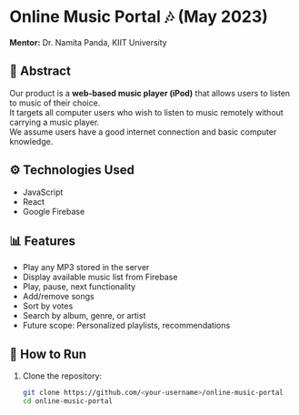 # Online Music Portal 🎶 (May 2023)

**Mentor:** Dr. Namita Panda, KIIT University  

## 📌 Abstract
Our product is a **web-based music player (iPod)** that allows users to listen to music of their choice.  
It targets all computer users who wish to listen to music remotely without carrying a music player.  
We assume users have a good internet connection and basic computer knowledge.  

## ⚙️ Technologies Used
- JavaScript
- React
- Google Firebase

## 📊 Features
- Play any MP3 stored in the server
- Display available music list from Firebase
- Play, pause, next functionality
- Add/remove songs
- Sort by votes
- Search by album, genre, or artist
- Future scope: Personalized playlists, recommendations  

## 🚀 How to Run
1. Clone the repository:
   ```bash
   git clone https://github.com/<your-username>/online-music-portal
   cd online-music-portal
